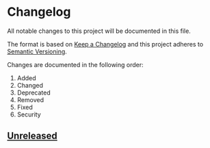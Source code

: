 # Changelog
All notable changes to this project will be documented in this file.

The format is based on [Keep a Changelog](http://keepachangelog.com/en/1.0.0/)
and this project adheres to [Semantic Versioning](http://semver.org/spec/v2.0.0.html).

Changes are documented in the following order:

 1. Added
 2. Changed
 3. Deprecated
 4. Removed
 5. Fixed
 6. Security

## [Unreleased](https://github.com/CytoDev/docker-compose-wrapper/compare/master...dev)
